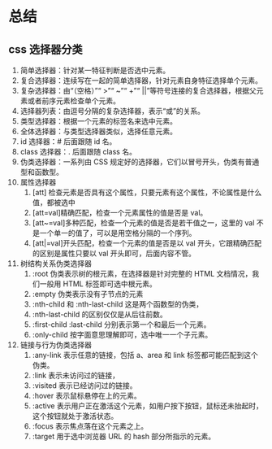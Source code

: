 # 总结

## css 选择器分类
1. 简单选择器：针对某一特征判断是否选中元素。
2. 复合选择器：连续写在一起的简单选择器，针对元素自身特征选择单个元素。
3. 复杂选择器：由“（空格）”“ >”“ ~”“ +”“ ||”等符号连接的复合选择器，根据父元素或者前序元素检查单个元素。
4. 选择器列表：由逗号分隔的复杂选择器，表示“或”的关系。
5. 类型选择器：根据一个元素的标签名来选中元素。
6. 全体选择器：与类型选择器类似，选择任意元素。
7. id 选择器：# 后面跟随 id 名。
8. class 选择器：. 后面跟随 class 名。
9. 伪类选择器：一系列由 CSS 规定好的选择器，它们以冒号开头，伪类有普通型和函数型。
10. 属性选择器
    1. [att] 检查元素是否具有这个属性，只要元素有这个属性，不论属性是什么值，都被选中
    2. [att=val]精确匹配，检查一个元素属性的值是否是 val。
    3. [att~=val]多种匹配，检查一个元素的值是否是若干值之一，这里的 val 不是一个单一的值了，可以是用空格分隔的一个序列。
    4. [att|=val]开头匹配，检查一个元素的值是否是以 val 开头，它跟精确匹配的区别是属性只要以 val 开头即可，后面内容不管。
11. 树结构关系伪类选择器
    1. :root 伪类表示树的根元素，在选择器是针对完整的 HTML 文档情况，我们一般用 HTML 标签即可选中根元素。
    2. :empty 伪类表示没有子节点的元素
    3. :nth-child 和 :nth-last-child 这是两个函数型的伪类，
    4. :nth-last-child 的区别仅仅是从后往前数。
    5. :first-child :last-child 分别表示第一个和最后一个元素。
    6. :only-child 按字面意思理解即可，选中唯一一个子元素。
12. 链接与行为伪类选择器
    1. :any-link 表示任意的链接，包括 a、area 和 link 标签都可能匹配到这个伪类。
    2. :link 表示未访问过的链接，
    3. :visited 表示已经访问过的链接。
    4. :hover 表示鼠标悬停在上的元素。
    5. :active 表示用户正在激活这个元素，如用户按下按钮，鼠标还未抬起时，这个按钮就处于激活状态。
    6. :focus 表示焦点落在这个元素之上。
    7. :target 用于选中浏览器 URL 的 hash 部分所指示的元素。